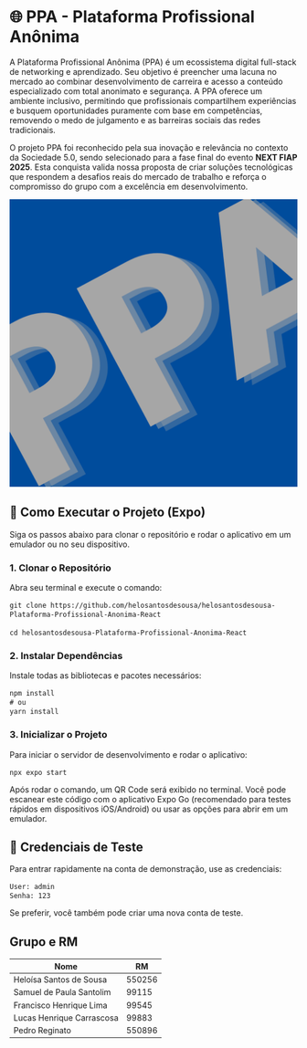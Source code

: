 # 🌐 PPA - Plataforma Profissional Anônima

A Plataforma Profissional Anônima (PPA) é um ecossistema digital full-stack de networking e aprendizado. Seu objetivo é preencher uma lacuna no mercado ao combinar desenvolvimento de carreira e acesso a conteúdo especializado com total anonimato e segurança. A PPA oferece um ambiente inclusivo, permitindo que profissionais compartilhem experiências e busquem oportunidades puramente com base em competências, removendo o medo de julgamento e as barreiras sociais das redes tradicionais.

O projeto PPA foi reconhecido pela sua inovação e relevância no contexto da Sociedade 5.0, sendo selecionado para a fase final do evento **NEXT FIAP 2025**. Esta conquista valida nossa proposta de criar soluções tecnológicas que respondem a desafios reais do mercado de trabalho e reforça o compromisso do grupo com a excelência em desenvolvimento.

![Logo da Plataforma](https://github.com/helosantosdesousa/helosantosdesousa-Plataforma-Profissional-Anonima-React/blob/main/assets/images/ppa_logo.png?raw=true)


## 🚀 Como Executar o Projeto (Expo)

Siga os passos abaixo para clonar o repositório e rodar o aplicativo em um emulador ou no seu dispositivo.

### 1. Clonar o Repositório

Abra seu terminal e execute o comando:
```
git clone https://github.com/helosantosdesousa/helosantosdesousa-Plataforma-Profissional-Anonima-React

cd helosantosdesousa-Plataforma-Profissional-Anonima-React
```

### 2. Instalar Dependências

Instale todas as bibliotecas e pacotes necessários:
```
npm install
# ou
yarn install

```

### 3. Inicializar o Projeto

Para iniciar o servidor de desenvolvimento e rodar o aplicativo:
```
npx expo start
```


Após rodar o comando, um QR Code será exibido no terminal. Você pode escanear este código com o aplicativo Expo Go (recomendado para testes rápidos em dispositivos iOS/Android) ou usar as opções para abrir em um emulador.

## 🔑 Credenciais de Teste

Para entrar rapidamente na conta de demonstração, use as credenciais:

```
User: admin
Senha: 123
```

Se preferir, você também pode criar uma nova conta de teste.

## Grupo e RM
| Nome                      | RM     |
|---------------------------|--------|
| Heloísa Santos de Sousa   | 550256 |
| Samuel de Paula Santolim  | 99115  |
| Francisco Henrique Lima   | 99545  |
| Lucas Henrique Carrascosa | 99883  |
| Pedro Reginato            | 550896 |
